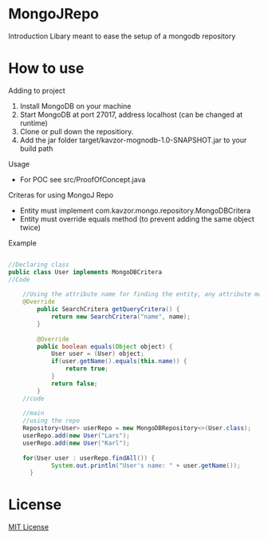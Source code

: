 # MongoJRepo

Introduction
Libary meant to ease the setup of a mongodb repository


# How to use

Adding to project
1. Install MongoDB on your machine
2. Start MongoDB at port 27017, address localhost (can be changed at runtime)
3. Clone or pull down the repositiory.
4. Add the jar folder target/kavzor-mognodb-1.0-SNAPSHOT.jar to your build path

Usage
* For POC see src/ProofOfConcept.java

Criteras for using MongoJ Repo
- Entity must implement com.kavzor.mongo.repository.MongoDBCritera
- Entity must override equals method (to prevent adding the same object twice)

Example
```java

//Declaring class
public class User implements MongoDBCritera
//Code
  
    //Using the attribute name for finding the entity, any attribute may be used
  	@Override
		public SearchCritera getQueryCritera() {
			return new SearchCritera("name", name);
		}
    
		@Override
		public boolean equals(Object object) {
			User user = (User) object;
			if(user.getName().equals(this.name)) {
				return true;
			}
			return false;	
		}
    //code
    
    //main
    //using the repo
    Repository<User> userRepo = new MongoDBRepository<>(User.class);
    userRepo.add(new User("Lars");
    userRepo.add(new User("Karl");
    
    for(User user : userRepo.findAll()) {
			System.out.println("User's name: " + user.getName());
	  }

```

# License
[MIT License](https://github.com/Kavzor/MongoJRepo/blob/master/LICENSE)
